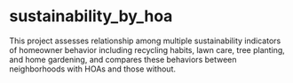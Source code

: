 # sustainability_by_hoa
This project assesses relationship among multiple sustainability indicators of homeowner behavior including recycling habits, lawn care, tree planting, and home gardening, and compares these behaviors between neighborhoods with HOAs and those without.
